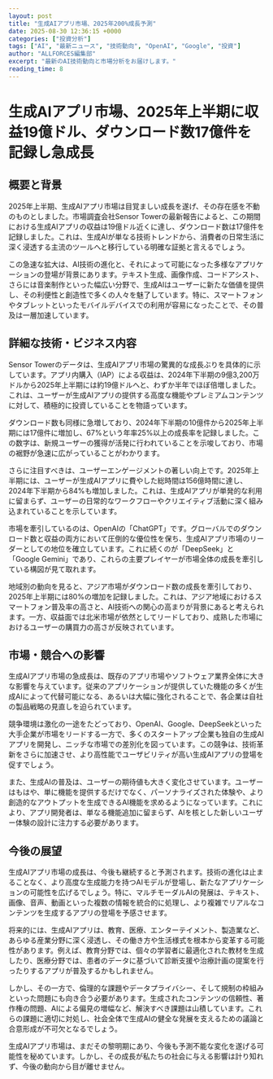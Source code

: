 ```yaml
---
layout: post
title: "生成AIアプリ市場、2025年200%成長予測"
date: 2025-08-30 12:36:15 +0000
categories: ["投資分析"]
tags: ["AI", "最新ニュース", "技術動向", "OpenAI", "Google", "投資"]
author: "ALLFORCES編集部"
excerpt: "最新のAI技術動向と市場分析をお届けします。"
reading_time: 8
---
```

# 生成AIアプリ市場、2025年上半期に収益19億ドル、ダウンロード数17億件を記録し急成長

## 概要と背景

2025年上半期、生成AIアプリ市場は目覚ましい成長を遂げ、その存在感を不動のものとしました。市場調査会社Sensor Towerの最新報告によると、この期間における生成AIアプリの収益は19億ドル近くに達し、ダウンロード数は17億件を記録しました。これは、生成AIが単なる技術トレンドから、消費者の日常生活に深く浸透する主流のツールへと移行している明確な証拠と言えるでしょう。

この急速な拡大は、AI技術の進化と、それによって可能になった多様なアプリケーションの登場が背景にあります。テキスト生成、画像作成、コードアシスト、さらには音楽制作といった幅広い分野で、生成AIはユーザーに新たな価値を提供し、その利便性と創造性で多くの人々を魅了しています。特に、スマートフォンやタブレットといったモバイルデバイスでの利用が容易になったことで、その普及は一層加速しています。

## 詳細な技術・ビジネス内容

Sensor Towerのデータは、生成AIアプリ市場の驚異的な成長ぶりを具体的に示しています。アプリ内購入（IAP）による収益は、2024年下半期の9億3,200万ドルから2025年上半期には約19億ドルへと、わずか半年でほぼ倍増しました。これは、ユーザーが生成AIアプリの提供する高度な機能やプレミアムコンテンツに対して、積極的に投資していることを物語っています。

ダウンロード数も同様に急増しており、2024年下半期の10億件から2025年上半期には17億件に増加し、67%という年率25%以上の成長率を記録しました。この数字は、新規ユーザーの獲得が活発に行われていることを示唆しており、市場の裾野が急速に広がっていることがわかります。

さらに注目すべきは、ユーザーエンゲージメントの著しい向上です。2025年上半期には、ユーザーが生成AIアプリに費やした総時間は156億時間に達し、2024年下半期から84%も増加しました。これは、生成AIアプリが単発的な利用に留まらず、ユーザーの日常的なワークフローやクリエイティブ活動に深く組み込まれていることを示しています。

市場を牽引しているのは、OpenAIの「ChatGPT」です。グローバルでのダウンロード数と収益の両方において圧倒的な優位性を保ち、生成AIアプリ市場のリーダーとしての地位を確立しています。これに続くのが「DeepSeek」と「Google Gemini」であり、これらの主要プレイヤーが市場全体の成長を牽引している構図が見て取れます。

地域別の動向を見ると、アジア市場がダウンロード数の成長を牽引しており、2025年上半期には80%の増加を記録しました。これは、アジア地域におけるスマートフォン普及率の高さと、AI技術への関心の高まりが背景にあると考えられます。一方、収益面では北米市場が依然としてリードしており、成熟した市場におけるユーザーの購買力の高さが反映されています。

## 市場・競合への影響

生成AIアプリ市場の急成長は、既存のアプリ市場やソフトウェア業界全体に大きな影響を与えています。従来のアプリケーションが提供していた機能の多くが生成AIによって代替可能になる、あるいは大幅に強化されることで、各企業は自社の製品戦略の見直しを迫られています。

競争環境は激化の一途をたどっており、OpenAI、Google、DeepSeekといった大手企業が市場をリードする一方で、多くのスタートアップ企業も独自の生成AIアプリを開発し、ニッチな市場での差別化を図っています。この競争は、技術革新をさらに加速させ、より高性能でユーザビリティが高い生成AIアプリの登場を促すでしょう。

また、生成AIの普及は、ユーザーの期待値も大きく変化させています。ユーザーはもはや、単に機能を提供するだけでなく、パーソナライズされた体験や、より創造的なアウトプットを生成できるAI機能を求めるようになっています。これにより、アプリ開発者は、単なる機能追加に留まらず、AIを核とした新しいユーザー体験の設計に注力する必要があります。

## 今後の展望

生成AIアプリ市場の成長は、今後も継続すると予測されます。技術の進化は止まることなく、より高度な生成能力を持つAIモデルが登場し、新たなアプリケーションの可能性を広げるでしょう。特に、マルチモーダルAIの発展は、テキスト、画像、音声、動画といった複数の情報を統合的に処理し、より複雑でリアルなコンテンツを生成するアプリの登場を予感させます。

将来的には、生成AIアプリは、教育、医療、エンターテイメント、製造業など、あらゆる産業分野に深く浸透し、その働き方や生活様式を根本から変革する可能性があります。例えば、教育分野では、個々の学習者に最適化された教材を生成したり、医療分野では、患者のデータに基づいて診断支援や治療計画の提案を行ったりするアプリが普及するかもしれません。

しかし、その一方で、倫理的な課題やデータプライバシー、そして規制の枠組みといった問題にも向き合う必要があります。生成されたコンテンツの信頼性、著作権の問題、AIによる偏見の増幅など、解決すべき課題は山積しています。これらの課題に適切に対処し、社会全体で生成AIの健全な発展を支えるための議論と合意形成が不可欠となるでしょう。

生成AIアプリ市場は、まだその黎明期にあり、今後も予測不能な変化を遂げる可能性を秘めています。しかし、その成長が私たちの社会に与える影響は計り知れず、今後の動向から目が離せません。
